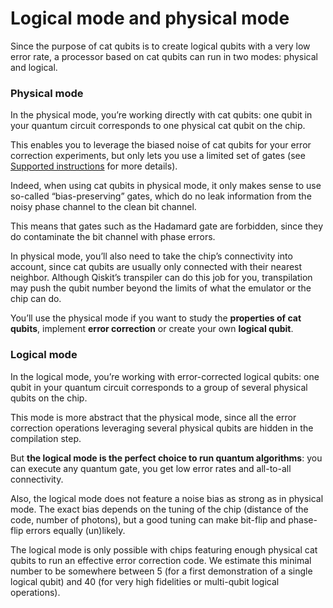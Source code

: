 # Logical mode and physical mode

Since the purpose of cat qubits is to create logical qubits with a very low error rate, a processor based on cat qubits can run in two modes: physical and logical.

### Physical mode

In the physical mode, you’re working directly with cat qubits: one qubit in your quantum circuit corresponds to one physical cat qubit on the chip.

This enables you to leverage the biased noise of cat qubits for your error correction experiments, but only lets you use a limited set of gates (see [Supported instructions](../reference/supported_instructions.md) for more details).

Indeed, when using cat qubits in physical mode, it only makes sense to use so-called “bias-preserving” gates, which do no leak information from the noisy phase channel to the clean bit channel.

This means that gates such as the Hadamard gate are forbidden, since they do contaminate the bit channel with phase errors.

In physical mode, you’ll also need to take the chip’s connectivity into account, since cat qubits are usually only connected with their nearest neighbor. Although Qiskit’s transpiler can do this job for you, transpilation may push the qubit number beyond the limits of what the emulator or the chip can do.

You’ll use the physical mode if you want to study the **properties of cat qubits**, implement **error correction** or create your own **logical qubit**.

### Logical mode

In the logical mode, you’re working with error-corrected logical qubits: one qubit in your quantum circuit corresponds to a group of several physical qubits on the chip.

This mode is more abstract that the physical mode, since all the error correction operations leveraging several physical qubits are hidden in the compilation step.

But **the logical mode is the perfect choice to run quantum algorithms**: you can execute any quantum gate, you get low error rates and all-to-all connectivity.

Also, the logical mode does not feature a noise bias as strong as in physical mode. The exact bias depends on the tuning of the chip (distance of the code, number of photons), but a good tuning can make bit-flip and phase-flip errors equally (un)likely.

The logical mode is only possible with chips featuring enough physical cat qubits to run an effective error correction code. We estimate this minimal number to be somewhere between 5 (for a first demonstration of a single logical qubit) and 40 (for very high fidelities or multi-qubit logical operations).